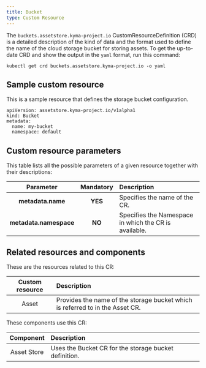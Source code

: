 ```yaml
---
title: Bucket
type: Custom Resource
---
```


The `buckets.assetstore.kyma-project.io` CustomResourceDefinition (CRD) is a detailed description of the kind of data and the format used to define the name of the cloud storage bucket for storing assets. To get the up-to-date CRD and show the output in the `yaml` format, run this command:

```
kubectl get crd buckets.assetstore.kyma-project.io -o yaml
```

## Sample custom resource

This is a sample resource that defines the storage bucket configuration.

```
apiVersion: assetstore.kyma-project.io/v1alpha1
kind: Bucket
metadata:
  name: my-bucket
  namespace: default
```

## Custom resource parameters

This table lists all the possible parameters of a given resource together with their descriptions:


| Parameter   |      Mandatory      |  Description |
|:----------:|:-------------:|:------|
| **metadata.name** |    **YES**   | Specifies the name of the CR. |
| **metadata.namespace** |    **NO**   | Specifies the Namespace in which the CR is available. |


## Related resources and components

These are the resources related to this CR:

| Custom resource |   Description |
|:----------:|:------|
| Asset |  Provides the name of the storage bucket which is referred to in the Asset CR. |

These components use this CR:

| Component   |   Description |
|:----------:|:------|
| Asset Store |  Uses the Bucket CR for the storage bucket definition. |
